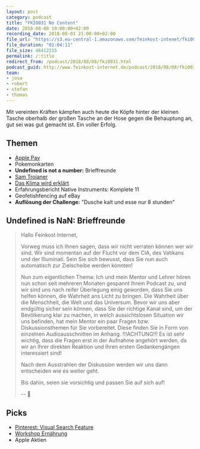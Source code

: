 ```yaml
---
layout: post
category: podcast
title: "FKI0031 No Content"
date: 2018-08-08 19:00:00+02:00
recording_date: 2018-08-01 21:00:00+02:00
file_url: "https://s3.eu-central-1.amazonaws.com/feinkost-intenet/fki0031.mp3"
file_duration: "01:04:11"
file_size: 46412215
permalink: /:title
redirect_from: /podcast/2018/08/08/fki0031.html
podcast_guid: http://www.feinkost-internet.de/podcast/2018/08/08/fki0031.html
team:
- josa
- robert
- stefan
- thomas
---
```


Mit vereinten Kräften kämpfen auch heute die Köpfe hinter der kleinen Tasche oberhalb der großen Tasche an der Hose gegen die Behauptung an, gut sei was gut gemacht ist. Ein voller Erfolg.

## Themen

- [Apple Pay](https://www.giga.de/extra/apple-pay/news/bezahlen-mit-dem-iphone-geheimnis-um-deutschlandstart-von-apple-pay-gelueftet-update/)
- Pokemonkarten
- __Undefined is not a number:__ Brieffreunde 
- [Sam Trojaner](https://www.heise.de/security/meldung/Krimineller-verdient-mit-Erpressungstrojaner-knapp-5-Millionen-Euro-4126862.html)
- [Das Klima wird erklärt](https://www.huffingtonpost.de/entry/von-storch-steigt-hitze-zu-kopf-afd-frau-wutet-gegen-klimanazis_de_5b602636e4b0fd5c73d2eac5)
- Erfahrungsbericht Native Instruments: Komplete 11
- Geofetishfencing auf eBay
- __Auflösung der Challenge:__ "Dusche kalt und esse nur 8 stunden"

## Undefined is NaN: Brieffreunde

> Hallo Feinkost Internet,
> 
> Vorweg muss ich Ihnen sagen, dass wir nicht verraten können wer wir sind. Wir sind momentan auf der Flucht vor dem CIA, des Vatikans und der Illuminati. Sein Sie sich bewusst, dass Sie nun auch automatisch zur Zielscheibe werden könnten!
> 
> Nun zum eigentlichen Thema:
> Ich und mein Mentor und Lehrer hören nun schon seit mehreren Monaten gespannt Ihrem Podcast zu, und wir sind uns nach reifer Überlegung einig geworden, dass Sie uns helfen können, die Wahrheit ans Licht zu bringen. Die Wahrheit über die Menschheit, die Welt und das Universum. Bevor wir uns aber endgültig sicher sein können, dass Sie der richtige Kanal sind, um der Bevölkerung klar zu machen, in welch aussichtslosen Situation wir uns befinden, hat mein Mentor ein paar Fragen bzw. Diskussionsthemen für Sie vorbereitet. Diese finden Sie in Form von einzelnen Audioausschnitten im Anhang. !!!ACHTUNG!!! Es ist sehr wichtig, dass die Fragen erst in der Aufnahme angehört werden, da wir an Ihrer direkten Reaktion und Ihren ersten Gedankengängen interessiert sind!
> 
> Nach dem Ausstrahlen der Diskussion werden wir uns dann entscheiden wie es weiter geht.
> 
> Bis dahin, seien sie vorsichtig und passen Sie auf sich auf!
> 
> -- 🌝

## Picks
- [Pinterest: Visual Search Feature](https://newsroom.pinterest.com/en/post/our-crazy-fun-new-visual-search-tool)
- [Workshop Ernährung](https://www.youtube.com/channel/UCj9h26Nc2cpFGfYq1AagOuw)
- Apple Aktien
